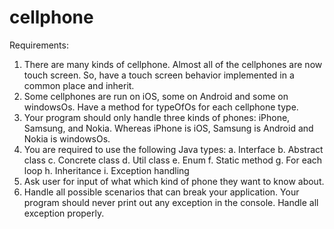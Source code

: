 # cellphone

Requirements:

1. There are many kinds of cellphone. Almost all of the cellphones are now touch screen. So, have a touch screen behavior implemented in a common place and inherit. 
2. Some cellphones are run on iOS, some on Android and some on windowsOs. Have a method for typeOfOs for each cellphone type. 
3. Your program should only handle three kinds of phones: iPhone, Samsung, and Nokia. Whereas iPhone is iOS, Samsung is Android and Nokia is windowsOs.
4. You are required to use the following Java types:
a. Interface
b. Abstract class
c. Concrete class
d. Util class
e. Enum
f. Static method
g. For each loop
h. Inheritance
i. Exception handling
5. Ask user for input of what which kind of phone they want to know about.
6. Handle all possible scenarios that can break your application. Your program should never print out any exception in the console. Handle all exception properly.
